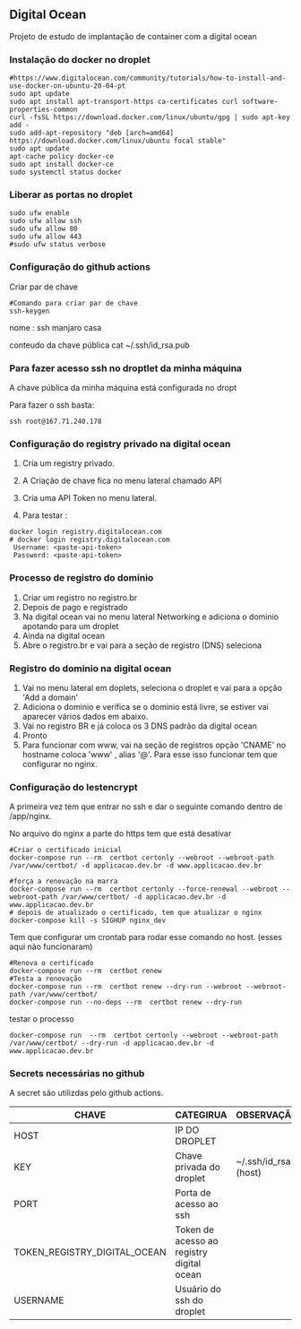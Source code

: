 ## Digital Ocean

Projeto de estudo de implantação de container com a digital ocean


### Instalação do docker no droplet

```
#https://www.digitalocean.com/community/tutorials/how-to-install-and-use-docker-on-ubuntu-20-04-pt
sudo apt update
sudo apt install apt-transport-https ca-certificates curl software-properties-common
curl -fsSL https://download.docker.com/linux/ubuntu/gpg | sudo apt-key add -
sudo add-apt-repository "deb [arch=amd64] https://download.docker.com/linux/ubuntu focal stable"
sudo apt update
apt-cache policy docker-ce
sudo apt install docker-ce
sudo systemctl status docker
```


### Liberar as portas no droplet

```
sudo ufw enable
sudo ufw allow ssh
sudo ufw allow 80
sudo ufw allow 443
#sudo ufw status verbose
```


### Configuração do github actions

Criar par de chave 
```
#Comando para criar par de chave
ssh-keygen
```


nome : ssh manjaro casa

conteudo da chave pública cat ~/.ssh/id_rsa.pub
    


### Para fazer acesso ssh no droptlet da minha máquina

A chave pública da minha máquina está configurada no dropt

Para fazer o ssh basta:

```
ssh root@167.71.240.178
```

### Configuração do registry privado na digital ocean

1. Cria um registry privado.
2. A Criação de chave fica no menu  lateral chamado API
3. Cria uma API Token no menu lateral.

4. Para testar :

```
docker login registry.digitalocean.com
# docker login registry.digitalocean.com
 Username: <paste-api-token>
 Password: <paste-api-token>
```


### Processo de registro do domínio

1. Criar um registro no registro.br
2. Depois de pago e registrado 
3. Na digital ocean vai no menu lateral Networking e adiciona o dominio apotando para um droplet
4. Ainda na digital ocean 
5. Abre o registro.br e vai para a seção de registro (DNS) seleciona 



### Registro do dominio na digital ocean

1. Vai no menu lateral em doplets, seleciona o droplet e vai para a opção 'Add a domain'
2. Adiciona o dominio e verifica se o dominio está livre, se estiver vai aparecer vários dados em abaixo.
3. Vai no registro BR e já coloca os 3 DNS padrão da digital ocean
4. Pronto
5. Para funcionar com www, vai na seção de registros opção 'CNAME' no hostname coloca 'www' , alias '@'. Para esse isso funcionar tem que configurar no nginx.


### Configuração do lestencrypt

A primeira vez tem que entrar no ssh e dar o seguinte comando dentro de /app/nginx.

No arquivo do nginx a parte do https tem que está desativar

```
#Criar o certificado inicial
docker-compose run --rm  certbot certonly --webroot --webroot-path /var/www/certbot/ -d applicacao.dev.br -d www.applicacao.dev.br

#força a renovação na marra
docker-compose run --rm  certbot certonly --force-renewal --webroot --webroot-path /var/www/certbot/ -d applicacao.dev.br -d www.applicacao.dev.br
# depois de atualizado o certificado, tem que atualizar o nginx
docker-compose kill -s SIGHUP nginx_dev
```


Tem que configurar um crontab para rodar esse comando no host. (esses aqui não funcionaram) 

```
#Renova o certificado
docker-compose run --rm  certbot renew 
#Testa a renovação
docker-compose run --rm  certbot renew --dry-run --webroot --webroot-path /var/www/certbot/ 
docker-compose run --no-deps --rm  certbot renew --dry-run
```

testar o processo

```
docker-compose run  --rm  certbot certonly --webroot --webroot-path /var/www/certbot/ --dry-run -d applicacao.dev.br -d www.applicacao.dev.br
```


### Secrets necessárias no github 

A secret são utilizdas pelo github actions.

| CHAVE | CATEGIRUA     | OBSERVAÇÃO           |
|------|---------------|----------------------|
| HOST | IP DO DROPLET |                      |
| KEY  | Chave privada do droplet | ~/.ssh/id_rsa (host) |
| PORT     | Porta de acesso ao ssh | |
| TOKEN_REGISTRY_DIGITAL_OCEAN     |Token de acesso ao registry digital ocean | |
| USERNAME     |Usuário do ssh do droplet | |


